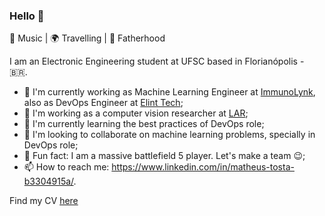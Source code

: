 ### Hello 👋

:musical_note: Music | :earth_africa: Travelling | :blue_heart: Fatherhood

I am an Electronic Engineering student at UFSC based in Florianópolis - :brazil:.

- 🔭 I'm currently working as Machine Learning Engineer at [ImmunoLynk](http://immunolynk.com/), also as DevOps Engineer at [Elint Tech](https://www.elint.com.br/);
- :school: I'm working as a computer vision researcher at [LAR](https://robotica.ufsc.br/en/);
- 🌱 I'm currently learning the best practices of DevOps role;
- 👯 I'm looking to collaborate on machine learning problems, specially in DevOps role;
- :zany_face: Fun fact: I am a massive battlefield 5 player. Let's make a team :wink:;
- 📫 How to reach me: https://www.linkedin.com/in/matheus-tosta-b3304915a/.

Find my CV [here](https://drive.google.com/file/d/1UvwWk8uelKhY_T3sQpmtVKwAHe4WZagj/view?usp=sharing)
